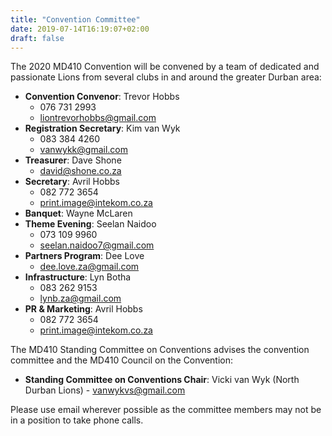 ```yaml
---
title: "Convention Committee"
date: 2019-07-14T16:19:07+02:00
draft: false
---
```


The 2020 MD410 Convention will be convened by a team of dedicated and passionate Lions from several clubs in and around the greater Durban area:

* **Convention Convenor**: Trevor Hobbs
    * 076 731 2993
    * [liontrevorhobbs@gmail.com](mailto:liontrevorhobbs@gmail.com)
* **Registration Secretary**: Kim van Wyk
    * 083 384 4260
    * [vanwykk@gmail.com](mailto:vanwykk@gmail.com)
* **Treasurer**: Dave Shone
    * [david@shone.co.za](mailto:david@shone.co.za)
* **Secretary**: Avril Hobbs
    * 082 772 3654
    * [print.image@intekom.co.za](mailto:print.image@intekom.co.za)
* **Banquet**: Wayne McLaren
* **Theme Evening**: Seelan Naidoo
    * 073 109 9960
    * [seelan.naidoo7@gmail.com](mailto:seelan.naidoo7@gmail.com)
* **Partners Program**: Dee Love
    * [dee.love.za@gmail.com](mailto:dee.love.za@gmail.com)
* **Infrastructure**: Lyn Botha
    * 083 262 9153 
    * [lynb.za@gmail.com](mailto:lynb.za@gmail.com)
* **PR & Marketing**: Avril Hobbs
    * 082 772 3654
    * [print.image@intekom.co.za](mailto:print.image@intekom.co.za)


The MD410 Standing Committee on Conventions advises the convention committee and the MD410 Council on the Convention:

* **Standing Committee on Conventions Chair**: Vicki van Wyk (North Durban Lions) - [vanwykvs@gmail.com](mailto:vanwykvs@gmail.com)

Please use email wherever possible as the committee members may not be in a position to take phone calls.
